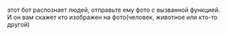 этот бот распознает людей, отправьте ему фото с вызванной функцией. И он вам скажет кто изображен на фото(человек, животное или кто-то другой)
